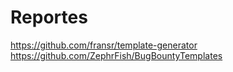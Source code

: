 # Reportes
https://github.com/fransr/template-generator
https://github.com/ZephrFish/BugBountyTemplates
